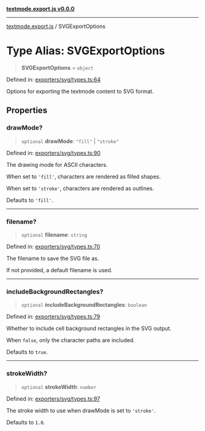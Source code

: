 [**textmode.export.js v0.0.0**](../README.md)

***

[textmode.export.js](../README.md) / SVGExportOptions

# Type Alias: SVGExportOptions

> **SVGExportOptions** = `object`

Defined in: [exporters/svg/types.ts:64](https://github.com/humanbydefinition/textmode.export.js/blob/b139a19f4bf774f3e0d95bc7580f4dc7e25a4c0f/src/exporters/svg/types.ts#L64)

Options for exporting the textmode content to SVG format.

## Properties

### drawMode?

> `optional` **drawMode**: `"fill"` \| `"stroke"`

Defined in: [exporters/svg/types.ts:90](https://github.com/humanbydefinition/textmode.export.js/blob/b139a19f4bf774f3e0d95bc7580f4dc7e25a4c0f/src/exporters/svg/types.ts#L90)

The drawing mode for ASCII characters.

When set to `'fill'`, characters are rendered as filled shapes.

When set to `'stroke'`, characters are rendered as outlines.

Defaults to `'fill'`.

***

### filename?

> `optional` **filename**: `string`

Defined in: [exporters/svg/types.ts:70](https://github.com/humanbydefinition/textmode.export.js/blob/b139a19f4bf774f3e0d95bc7580f4dc7e25a4c0f/src/exporters/svg/types.ts#L70)

The filename to save the SVG file as. 

If not provided, a default filename is used.

***

### includeBackgroundRectangles?

> `optional` **includeBackgroundRectangles**: `boolean`

Defined in: [exporters/svg/types.ts:79](https://github.com/humanbydefinition/textmode.export.js/blob/b139a19f4bf774f3e0d95bc7580f4dc7e25a4c0f/src/exporters/svg/types.ts#L79)

Whether to include cell background rectangles in the SVG output.

When `false`, only the character paths are included.

Defaults to `true`.

***

### strokeWidth?

> `optional` **strokeWidth**: `number`

Defined in: [exporters/svg/types.ts:97](https://github.com/humanbydefinition/textmode.export.js/blob/b139a19f4bf774f3e0d95bc7580f4dc7e25a4c0f/src/exporters/svg/types.ts#L97)

The stroke width to use when drawMode is set to `'stroke'`.

Defaults to `1.0`.
